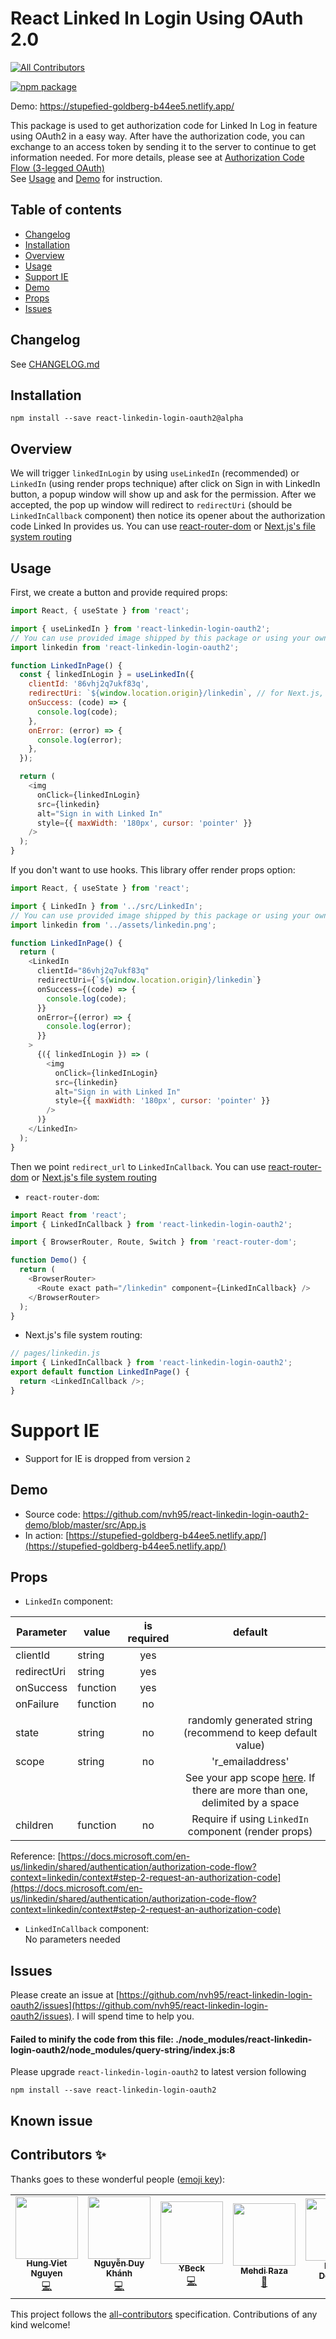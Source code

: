 # React Linked In Login Using OAuth 2.0

<!-- ALL-CONTRIBUTORS-BADGE:START - Do not remove or modify this section -->

[![All Contributors](https://img.shields.io/badge/all_contributors-7-orange.svg?style=flat-square)](#contributors-)

<!-- ALL-CONTRIBUTORS-BADGE:END -->

[![npm package][npm-badge]][npm]

[npm-badge]: https://img.shields.io/npm/v/react-linkedin-login-oauth2.png
[npm]: https://www.npmjs.org/package/react-linkedin-login-oauth2

Demo: https://stupefied-goldberg-b44ee5.netlify.app/

This package is used to get authorization code for Linked In Log in feature using OAuth2 in a easy way. After have the authorization code, you can exchange to an access token by sending it to the server to continue to get information needed. For more details, please see at [Authorization Code Flow (3-legged OAuth)](https://docs.microsoft.com/en-us/linkedin/shared/authentication/authorization-code-flow)  
See [Usage](#usage) and [Demo](#demo) for instruction.

## Table of contents

- [Changelog](#changelog)
- [Installation](#installation)
- [Overview](#overview)
- [Usage](#usage)
- [Support IE](#support-ie)
- [Demo](#demo)
- [Props](#props)
- [Issues](#issues)

## Changelog

See [CHANGELOG.md](https://github.com/nvh95/react-linkedin-login-oauth2/blob/master/CHANGELOG.md)

## Installation

```
npm install --save react-linkedin-login-oauth2@alpha
```

## Overview

We will trigger `linkedInLogin` by using `useLinkedIn` (recommended) or `LinkedIn` (using render props technique) after click on Sign in with LinkedIn button, a popup window will show up and ask for the permission. After we accepted, the pop up window will redirect to `redirectUri` (should be `LinkedInCallback` component) then notice its opener about the authorization code Linked In provides us. You can use [react-router-dom](https://reactrouter.com/web) or [Next.js's file system routing](https://nextjs.org/docs/routing/introduction)

## Usage

First, we create a button and provide required props:

```js
import React, { useState } from 'react';

import { useLinkedIn } from 'react-linkedin-login-oauth2';
// You can use provided image shipped by this package or using your own
import linkedin from 'react-linkedin-login-oauth2';

function LinkedInPage() {
  const { linkedInLogin } = useLinkedIn({
    clientId: '86vhj2q7ukf83q',
    redirectUri: `${window.location.origin}/linkedin`, // for Next.js, you can use `${typeof window === 'object' && window.location.origin}/linkedin`
    onSuccess: (code) => {
      console.log(code);
    },
    onError: (error) => {
      console.log(error);
    },
  });

  return (
    <img
      onClick={linkedInLogin}
      src={linkedin}
      alt="Sign in with Linked In"
      style={{ maxWidth: '180px', cursor: 'pointer' }}
    />
  );
}
```

If you don't want to use hooks. This library offer render props option:

```js
import React, { useState } from 'react';

import { LinkedIn } from '../src/LinkedIn';
// You can use provided image shipped by this package or using your own
import linkedin from '../assets/linkedin.png';

function LinkedInPage() {
  return (
    <LinkedIn
      clientId="86vhj2q7ukf83q"
      redirectUri={`${window.location.origin}/linkedin`}
      onSuccess={(code) => {
        console.log(code);
      }}
      onError={(error) => {
        console.log(error);
      }}
    >
      {({ linkedInLogin }) => (
        <img
          onClick={linkedInLogin}
          src={linkedin}
          alt="Sign in with Linked In"
          style={{ maxWidth: '180px', cursor: 'pointer' }}
        />
      )}
    </LinkedIn>
  );
}
```

Then we point `redirect_url` to `LinkedInCallback`. You can use [react-router-dom](https://reactrouter.com/web) or [Next.js's file system routing](https://nextjs.org/docs/routing/introduction)

- `react-router-dom`:

```js
import React from 'react';
import { LinkedInCallback } from 'react-linkedin-login-oauth2';

import { BrowserRouter, Route, Switch } from 'react-router-dom';

function Demo() {
  return (
    <BrowserRouter>
      <Route exact path="/linkedin" component={LinkedInCallback} />
    </BrowserRouter>
  );
}
```

- Next.js's file system routing:

```js
// pages/linkedin.js
import { LinkedInCallback } from 'react-linkedin-login-oauth2';
export default function LinkedInPage() {
  return <LinkedInCallback />;
}
```

# Support IE

- Support for IE is dropped from version `2`

## Demo

- Source code: https://github.com/nvh95/react-linkedin-login-oauth2-demo/blob/master/src/App.js
- In action: [https://stupefied-goldberg-b44ee5.netlify.app/](https://stupefied-goldberg-b44ee5.netlify.app/)

## Props

- `LinkedIn` component:

| Parameter   | value    | is required |                                                                                                default                                                                                                |
| ----------- | -------- | :---------: | :---------------------------------------------------------------------------------------------------------------------------------------------------------------------------------------------------: |
| clientId    | string   |     yes     |                                                                                                                                                                                                       |
| redirectUri | string   |     yes     |                                                                                                                                                                                                       |
| onSuccess   | function |     yes     |                                                                                                                                                                                                       |
| onFailure   | function |     no      |                                                                                                                                                                                                       |
| state       | string   |     no      |                                                                      randomly generated string (recommend to keep default value)                                                                      |
| scope       | string   |     no      |                                                                                           'r_emailaddress'                                                                                            |
|             |          |             | See your app scope [here](https://docs.microsoft.com/en-us/linkedin/shared/authentication/authentication?context=linkedin/context#permission-types). If there are more than one, delimited by a space |
| children    | function |     no      |                                                                         Require if using `LinkedIn` component (render props)                                                                          |

Reference: [https://docs.microsoft.com/en-us/linkedin/shared/authentication/authorization-code-flow?context=linkedin/context#step-2-request-an-authorization-code](https://docs.microsoft.com/en-us/linkedin/shared/authentication/authorization-code-flow?context=linkedin/context#step-2-request-an-authorization-code)

- `LinkedInCallback` component:  
  No parameters needed

## Issues

Please create an issue at [https://github.com/nvh95/react-linkedin-login-oauth2/issues](https://github.com/nvh95/react-linkedin-login-oauth2/issues). I will spend time to help you.

#### Failed to minify the code from this file: ./node_modules/react-linkedin-login-oauth2/node_modules/query-string/index.js:8

Please upgrade `react-linkedin-login-oauth2` to latest version following

```shell
npm install --save react-linkedin-login-oauth2
```

## Known issue

## Contributors ✨

Thanks goes to these wonderful people ([emoji key](https://allcontributors.org/docs/en/emoji-key)):

<!-- ALL-CONTRIBUTORS-LIST:START - Do not remove or modify this section -->
<!-- prettier-ignore-start -->
<!-- markdownlint-disable -->
<table>
  <tr>
    <td align="center"><a href="https://hung.dev"><img src="https://avatars.githubusercontent.com/u/8603085?v=4?s=100" width="100px;" alt=""/><br /><sub><b>Hung Viet Nguyen</b></sub></a><br /><a href="https://github.com/nvh95/react-linkedin-login-oauth2/commits?author=nvh95" title="Code">💻</a></td>
    <td align="center"><a href="https://github.com/Songuku95"><img src="https://avatars.githubusercontent.com/u/9360548?v=4?s=100" width="100px;" alt=""/><br /><sub><b>Nguyễn Duy Khánh</b></sub></a><br /><a href="https://github.com/nvh95/react-linkedin-login-oauth2/commits?author=Songuku95" title="Code">💻</a></td>
    <td align="center"><a href="https://github.com/YBeck"><img src="https://avatars.githubusercontent.com/u/28867948?v=4?s=100" width="100px;" alt=""/><br /><sub><b>YBeck</b></sub></a><br /><a href="https://github.com/nvh95/react-linkedin-login-oauth2/commits?author=YBeck" title="Code">💻</a></td>
    <td align="center"><a href="https://github.com/mehdirazajaffri"><img src="https://avatars.githubusercontent.com/u/10342757?v=4?s=100" width="100px;" alt=""/><br /><sub><b>Mehdi Raza</b></sub></a><br /><a href="#ideas-mehdirazajaffri" title="Ideas, Planning, & Feedback">🤔</a></td>
    <td align="center"><a href="https://www.linkedin.com/in/phillipdenness/"><img src="https://avatars.githubusercontent.com/u/7850970?v=4?s=100" width="100px;" alt=""/><br /><sub><b>Phillip Denness</b></sub></a><br /><a href="https://github.com/nvh95/react-linkedin-login-oauth2/issues?q=author%3AphillipDenness" title="Bug reports">🐛</a></td>
    <td align="center"><a href="https://github.com/deepdil-sp"><img src="https://avatars.githubusercontent.com/u/39123166?v=4?s=100" width="100px;" alt=""/><br /><sub><b>dsp.iam</b></sub></a><br /><a href="https://github.com/nvh95/react-linkedin-login-oauth2/issues?q=author%3Adeepdil-sp" title="Bug reports">🐛</a></td>
    <td align="center"><a href="https://github.com/vitalii-bulyzhyn"><img src="https://avatars.githubusercontent.com/u/46309116?v=4?s=100" width="100px;" alt=""/><br /><sub><b>Vitalii Bulyzhyn</b></sub></a><br /><a href="https://github.com/nvh95/react-linkedin-login-oauth2/commits?author=vitalii-bulyzhyn" title="Code">💻</a></td>
  </tr>
</table>

<!-- markdownlint-restore -->
<!-- prettier-ignore-end -->

<!-- ALL-CONTRIBUTORS-LIST:END -->

This project follows the [all-contributors](https://github.com/all-contributors/all-contributors) specification. Contributions of any kind welcome!
